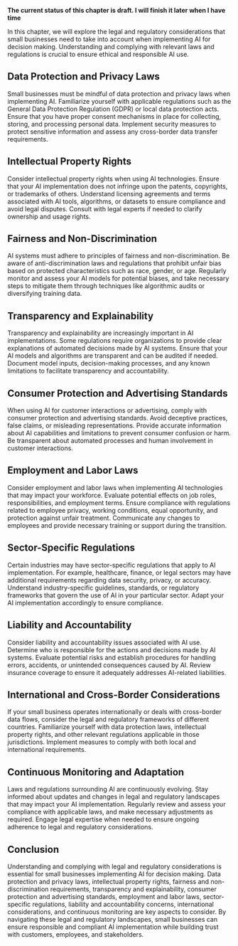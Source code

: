 **The current status of this chapter is draft. I will finish it later when I have time**

In this chapter, we will explore the legal and regulatory considerations that small businesses need to take into account when implementing AI for decision making. Understanding and complying with relevant laws and regulations is crucial to ensure ethical and responsible AI use.

Data Protection and Privacy Laws
--------------------------------

Small businesses must be mindful of data protection and privacy laws when implementing AI. Familiarize yourself with applicable regulations such as the General Data Protection Regulation (GDPR) or local data protection acts. Ensure that you have proper consent mechanisms in place for collecting, storing, and processing personal data. Implement security measures to protect sensitive information and assess any cross-border data transfer requirements.

Intellectual Property Rights
----------------------------

Consider intellectual property rights when using AI technologies. Ensure that your AI implementation does not infringe upon the patents, copyrights, or trademarks of others. Understand licensing agreements and terms associated with AI tools, algorithms, or datasets to ensure compliance and avoid legal disputes. Consult with legal experts if needed to clarify ownership and usage rights.

Fairness and Non-Discrimination
-------------------------------

AI systems must adhere to principles of fairness and non-discrimination. Be aware of anti-discrimination laws and regulations that prohibit unfair bias based on protected characteristics such as race, gender, or age. Regularly monitor and assess your AI models for potential biases, and take necessary steps to mitigate them through techniques like algorithmic audits or diversifying training data.

Transparency and Explainability
-------------------------------

Transparency and explainability are increasingly important in AI implementations. Some regulations require organizations to provide clear explanations of automated decisions made by AI systems. Ensure that your AI models and algorithms are transparent and can be audited if needed. Document model inputs, decision-making processes, and any known limitations to facilitate transparency and accountability.

Consumer Protection and Advertising Standards
---------------------------------------------

When using AI for customer interactions or advertising, comply with consumer protection and advertising standards. Avoid deceptive practices, false claims, or misleading representations. Provide accurate information about AI capabilities and limitations to prevent consumer confusion or harm. Be transparent about automated processes and human involvement in customer interactions.

Employment and Labor Laws
-------------------------

Consider employment and labor laws when implementing AI technologies that may impact your workforce. Evaluate potential effects on job roles, responsibilities, and employment terms. Ensure compliance with regulations related to employee privacy, working conditions, equal opportunity, and protection against unfair treatment. Communicate any changes to employees and provide necessary training or support during the transition.

Sector-Specific Regulations
---------------------------

Certain industries may have sector-specific regulations that apply to AI implementation. For example, healthcare, finance, or legal sectors may have additional requirements regarding data security, privacy, or accuracy. Understand industry-specific guidelines, standards, or regulatory frameworks that govern the use of AI in your particular sector. Adapt your AI implementation accordingly to ensure compliance.

Liability and Accountability
----------------------------

Consider liability and accountability issues associated with AI use. Determine who is responsible for the actions and decisions made by AI systems. Evaluate potential risks and establish procedures for handling errors, accidents, or unintended consequences caused by AI. Review insurance coverage to ensure it adequately addresses AI-related liabilities.

International and Cross-Border Considerations
---------------------------------------------

If your small business operates internationally or deals with cross-border data flows, consider the legal and regulatory frameworks of different countries. Familiarize yourself with data protection laws, intellectual property rights, and other relevant regulations applicable in those jurisdictions. Implement measures to comply with both local and international requirements.

Continuous Monitoring and Adaptation
------------------------------------

Laws and regulations surrounding AI are continuously evolving. Stay informed about updates and changes in legal and regulatory landscapes that may impact your AI implementation. Regularly review and assess your compliance with applicable laws, and make necessary adjustments as required. Engage legal expertise when needed to ensure ongoing adherence to legal and regulatory considerations.

Conclusion
----------

Understanding and complying with legal and regulatory considerations is essential for small businesses implementing AI for decision making. Data protection and privacy laws, intellectual property rights, fairness and non-discrimination requirements, transparency and explainability, consumer protection and advertising standards, employment and labor laws, sector-specific regulations, liability and accountability concerns, international considerations, and continuous monitoring are key aspects to consider. By navigating these legal and regulatory landscapes, small businesses can ensure responsible and compliant AI implementation while building trust with customers, employees, and stakeholders.
